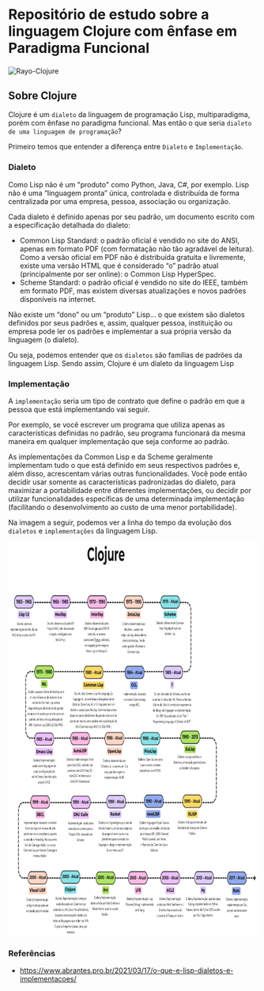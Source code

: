 # Repositório de estudo sobre a linguagem Clojure com ênfase em Paradigma Funcional

<img align="center" alt="Rayo-Clojure" height="100" width="150" src="https://cdn.jsdelivr.net/gh/devicons/devicon/icons/clojure/clojure-original.svg"/>

## Sobre Clojure

Clojure é um `dialeto` da linguagem de programação Lisp, multiparadigma, porém com ênfase no paradigma funcional. Mas então o que seria `dialeto de uma linguagem de programação`?

Primeiro temos que entender a diferença entre `Dialeto` e `Implementação`.

### Dialeto

Como Lisp não é um "produto" como Python, Java, C#, por exemplo. Lisp não é uma “linguagem pronta” única, controlada e distribuída de forma centralizada por uma empresa, pessoa, associação ou organização.

Cada dialeto é definido apenas por seu padrão, um documento escrito com a especificação detalhada do dialeto:

- Common Lisp Standard: o padrão oficial é vendido no site do ANSI, apenas em formato PDF (com formatação não tão agradável de leitura). Como a versão oficial em PDF não é distribuída gratuita e livremente, existe uma versão HTML que é considerado “o” padrão atual (principalmente por ser online): o Common Lisp HyperSpec.
- Scheme Standard: o padrão oficial é vendido no site do IEEE, também em formato PDF, mas existem diversas atualizações e novos padrões disponíveis na internet.

Não existe um “dono” ou um “produto” Lisp… o que existem são dialetos definidos por seus padrões e, assim, qualquer pessoa, instituição ou empresa pode ler os padrões e implementar a sua própria versão da linguagem (o dialeto). 

Ou seja, podemos entender que os `dialetos` são famílias de padrões da linguagem Lisp. Sendo assim, Clojure é um dialeto da linguagem Lisp

### Implementação

A `implementação` seria um tipo de contrato que define o padrão em que a pessoa que está implementando vai seguir.

Por exemplo, se você escrever um programa que utiliza apenas as características definidas no padrão, seu programa funcionará da mesma maneira em qualquer implementação que seja conforme ao padrão.

As implementações da Common Lisp e da Scheme geralmente implementam tudo o que está definido em seus respectivos padrões e, além disso, acrescentam várias outras funcionalidades. Você pode então decidir usar somente as características padronizadas do dialeto, para maximizar a portabilidade entre diferentes implementações, ou decidir por utilizar funcionalidades específicas de uma determinada implementação (facilitando o desenvolvimento ao custo de uma menor portabilidade).

Na imagem a seguir, podemos ver a linha do tempo da evolução dos `dialetos` e `implementações` da linguagem Lisp.

<img align="center" alt="timeline" height="800" width="850" src="https://github.com/rayanarocha/clojure/blob/main/EuLisp.png"/>

### Referências
- https://www.abrantes.pro.br/2021/03/17/o-que-e-lisp-dialetos-e-implementacoes/
